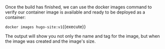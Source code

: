 Once the build has finished, we can use the docker images command to verify our
container image is available and ready to be deployed as a container:

`docker images hugo-site:v1`{{execute}}

The output will show you not only the name and tag for the image, but when the
image was created and the image's size.